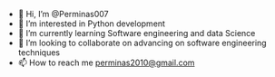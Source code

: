 - 👋 Hi, I’m @Perminas007
- 👀 I’m interested in Python development
- 🌱 I’m currently learning Software engineering and data Science
- 💞️ I’m looking to collaborate on advancing on software engineering techniques
-  📫 How to reach me perminas2010@gmail.com

<!---
Perminas007/Perminas007 is a ✨ special ✨ repository because its `README.md` (this file) appears on your GitHub profile.
You can click the Preview link to take a look at your changes.
--->
